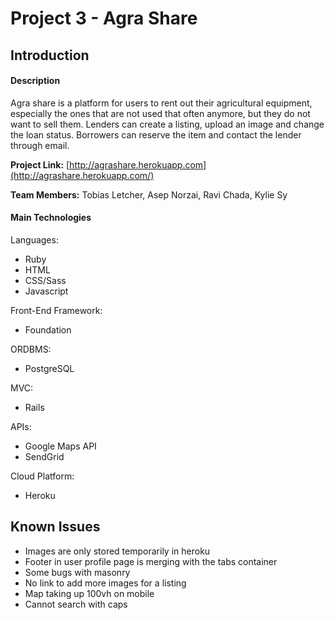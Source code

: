 # Project 3 - Agra Share

## Introduction

#### Description

Agra share is a platform for users to rent out their agricultural equipment, especially the ones that are not used that often anymore, but they do not want to sell them. Lenders can create a listing, upload an image and change the loan status. Borrowers can reserve the item and contact the lender through email.

<b>Project Link:</b> [http://agrashare.herokuapp.com](http://agrashare.herokuapp.com/)

<b>Team Members:</b> Tobias Letcher, Asep Norzai, Ravi Chada, Kylie Sy

#### Main Technologies
Languages:
+ Ruby
+ HTML
+ CSS/Sass
+ Javascript

Front-End Framework:
+ Foundation

ORDBMS:
+ PostgreSQL

MVC: 
+ Rails

APIs:
+ Google Maps API
+ SendGrid

Cloud Platform:
+ Heroku

## Known Issues
+ Images are only stored temporarily in heroku
+ Footer in user profile page is merging with the tabs container
+ Some bugs with masonry
+ No link to add more images for a listing
+ Map taking up 100vh on mobile
+ Cannot search with caps